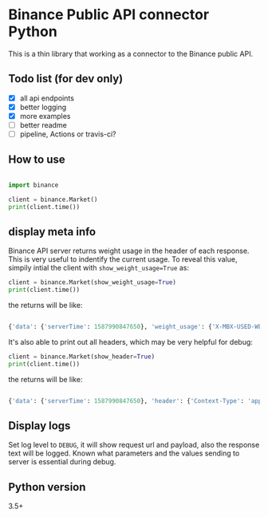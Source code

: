 # Binance Public API connector Python

This is a thin library that working as a connector to the Binance public API. 

## Todo list (for dev only)

- [x] all api endpoints
- [x] better logging
- [x] more examples
- [ ] better readme
- [ ] pipeline, Actions or travis-ci?

## How to use


```python

import binance

client = binance.Market()
print(client.time())

```


## display meta info

Binance API server returns weight usage in the header of each response. This is very useful to indentify the current usage.
To reveal this value, simpily intial the client with `show_weight_usage=True` as:

```python
client = binance.Market(show_weight_usage=True)
print(client.time())
```

the returns will be like:

```python

{'data': {'serverTime': 1587990847650}, 'weight_usage': {'X-MBX-USED-WEIGHT': '31', 'X-MBX-USED-WEIGHT-1M': '31'}}

```

It's also able to print out all headers, which may be very helpful for debug:

```python
client = binance.Market(show_header=True)
print(client.time())
```

the returns will be like:

```python

{'data': {'serverTime': 1587990847650}, 'header': {'Context-Type': 'application/json;charset=utf-8', ...}}

```

## Display logs

Set log level to `DEBUG`, it will show request url and payload, also the response text will be logged.
Known what parameters and the values sending to server is essential during debug.

## Python version
3.5+
